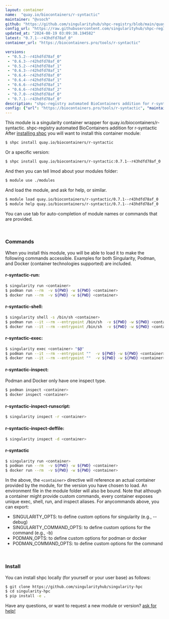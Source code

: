 ```yaml
---
layout: container
name:  "quay.io/biocontainers/r-syntactic"
maintainer: "@vsoch"
github: "https://github.com/singularityhub/shpc-registry/blob/main/quay.io/biocontainers/r-syntactic/container.yaml"
config_url: "https://raw.githubusercontent.com/singularityhub/shpc-registry/main/quay.io/biocontainers/r-syntactic/container.yaml"
updated_at: "2024-08-19 03:09:38.194582"
latest: "0.7.1--r43hdfd78af_0"
container_url: "https://biocontainers.pro/tools/r-syntactic"

versions:
 - "0.5.2--r41hdfd78af_0"
 - "0.6.3--r42hdfd78af_0"
 - "0.5.2--r41hdfd78af_1"
 - "0.6.3--r42hdfd78af_1"
 - "0.6.4--r42hdfd78af_0"
 - "0.6.4--r42hdfd78af_1"
 - "0.6.6--r42hdfd78af_1"
 - "0.6.6--r43hdfd78af_2"
 - "0.7.0--r43hdfd78af_0"
 - "0.7.1--r43hdfd78af_0"
description: "shpc-registry automated BioContainers addition for r-syntactic"
config: {"url": "https://biocontainers.pro/tools/r-syntactic", "maintainer": "@vsoch", "description": "shpc-registry automated BioContainers addition for r-syntactic", "latest": {"0.7.1--r43hdfd78af_0": "sha256:8aeb6633247f399789fd7f30035cfc6dc7f4e08011c02ea81a22b6c52f4cac88"}, "tags": {"0.5.2--r41hdfd78af_0": "sha256:cdd5fbf4e79457feecca9b70fb1916e9ce81781da6aded717829b228e2a2a91d", "0.6.3--r42hdfd78af_0": "sha256:5bcba9a3f081674975e5e32c5c1603be36d711006b81ef07528f82af4db627d0", "0.5.2--r41hdfd78af_1": "sha256:ba527bcaef1d5a464615ef229083b3280419104d4b4ba10b0a12403ddda74663", "0.6.3--r42hdfd78af_1": "sha256:f93aa4cfdf94a27b79e85ec83bfaa2692a4604f7c09a10182908d7ce74d745fd", "0.6.4--r42hdfd78af_0": "sha256:fb30c0a854f8e4818175a4109eae340613f0cc5f035e23683ea4f04a2fca0880", "0.6.4--r42hdfd78af_1": "sha256:23b611017d61fc63dc485cbe37ac01ddbfabdc63c0fb5bfe5b605945d1929f9d", "0.6.6--r42hdfd78af_1": "sha256:f3d458b355f12ff2e69cd1f26e31f3e1fd509091cf3e2f65def2275eaf0ebe00", "0.6.6--r43hdfd78af_2": "sha256:88e2503ff97a80c5e9c56ee675be29e5ec88f552628c9880d473c202caa45410", "0.7.0--r43hdfd78af_0": "sha256:25ecab34ee69b6a6899953d7b992d2c021caf0638bdc7a6e0318268c008936ae", "0.7.1--r43hdfd78af_0": "sha256:8aeb6633247f399789fd7f30035cfc6dc7f4e08011c02ea81a22b6c52f4cac88"}, "docker": "quay.io/biocontainers/r-syntactic"}
---
```


This module is a singularity container wrapper for quay.io/biocontainers/r-syntactic.
shpc-registry automated BioContainers addition for r-syntactic
After [installing shpc](#install) you will want to install this container module:


```bash
$ shpc install quay.io/biocontainers/r-syntactic
```

Or a specific version:

```bash
$ shpc install quay.io/biocontainers/r-syntactic:0.7.1--r43hdfd78af_0
```

And then you can tell lmod about your modules folder:

```bash
$ module use ./modules
```

And load the module, and ask for help, or similar.

```bash
$ module load quay.io/biocontainers/r-syntactic/0.7.1--r43hdfd78af_0
$ module help quay.io/biocontainers/r-syntactic/0.7.1--r43hdfd78af_0
```

You can use tab for auto-completion of module names or commands that are provided.

<br>

### Commands

When you install this module, you will be able to load it to make the following commands accessible.
Examples for both Singularity, Podman, and Docker (container technologies supported) are included.

#### r-syntactic-run:

```bash
$ singularity run <container>
$ podman run --rm  -v ${PWD} -w ${PWD} <container>
$ docker run --rm  -v ${PWD} -w ${PWD} <container>
```

#### r-syntactic-shell:

```bash
$ singularity shell -s /bin/sh <container>
$ podman run --it --rm --entrypoint /bin/sh  -v ${PWD} -w ${PWD} <container>
$ docker run --it --rm --entrypoint /bin/sh  -v ${PWD} -w ${PWD} <container>
```

#### r-syntactic-exec:

```bash
$ singularity exec <container> "$@"
$ podman run --it --rm --entrypoint ""  -v ${PWD} -w ${PWD} <container> "$@"
$ docker run --it --rm --entrypoint ""  -v ${PWD} -w ${PWD} <container> "$@"
```

#### r-syntactic-inspect:

Podman and Docker only have one inspect type.

```bash
$ podman inspect <container>
$ docker inspect <container>
```

#### r-syntactic-inspect-runscript:

```bash
$ singularity inspect -r <container>
```

#### r-syntactic-inspect-deffile:

```bash
$ singularity inspect -d <container>
```



#### r-syntactic

```bash
$ singularity run <container>
$ podman run --rm  -v ${PWD} -w ${PWD} <container>
$ docker run --rm  -v ${PWD} -w ${PWD} <container>
```


In the above, the `<container>` directive will reference an actual container provided
by the module, for the version you have chosen to load. An environment file in the
module folder will also be bound. Note that although a container
might provide custom commands, every container exposes unique exec, shell, run, and
inspect aliases. For anycommands above, you can export:

 - SINGULARITY_OPTS: to define custom options for singularity (e.g., --debug)
 - SINGULARITY_COMMAND_OPTS: to define custom options for the command (e.g., -b)
 - PODMAN_OPTS: to define custom options for podman or docker
 - PODMAN_COMMAND_OPTS: to define custom options for the command

<br>

### Install

You can install shpc locally (for yourself or your user base) as follows:

```bash
$ git clone https://github.com/singularityhub/singularity-hpc
$ cd singularity-hpc
$ pip install -e .
```

Have any questions, or want to request a new module or version? [ask for help!](https://github.com/singularityhub/singularity-hpc/issues)